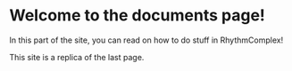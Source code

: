 # Welcome to the documents page!
In this part of the site, you can read on how to do stuff in RhythmComplex!

This site is a replica of the last page.
